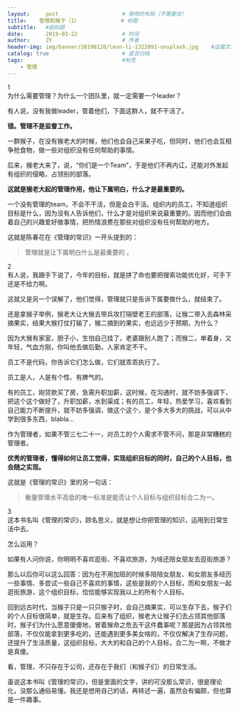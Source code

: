```yaml
---
layout:     post                    # 使用的布局（不需要改）
title:    管理和猴子（1）             # 标题 
subtitle:   #副标题
date:       2019-03-22              # 时间
author:     ZY                      # 作者
header-img: img/banner/20190128/leon-li-1322091-unsplash.jpg    #这篇文章标题背景图片
catalog: true                       # 是否归档
tags:                               #标签
    - 管理
---
```

1  
为什么需要管理？为什么一个团队里，就一定需要一个leader？  

有人说，没有我做leader，管着他们，下面这群人，就不干活了。  

**错。管理不是监督工作。**    

一群猴子，在没有猴老大的时候，他们也会自己采果子吃，但同时，他们也会互相争抢食物，做一些对组织没有任何帮助的事情。  

后来，猴老大来了，说，“你们是一个Team”，于是他们不再内讧，还能对外发起有组织的侵略，占领别的部落。  

**这就是猴老大起的管理作用，他让下属明白，什么才是最重要的。**  

一个没有管理的team，不会不干活，但是会白干活。组织内的员工，不知道组织目标是什么，因为没有人告诉他们，什么才是对组织来说最重要的。因而他们会由着自己的兴趣爱好做事情，把热情浪费在那些对组织没有任何帮助的地方。  

这就是陈春花在《管理的常识》一开头提到的：
> 管理就是让下属明白什么是最重要的 。

2  
有人说，我跟手下说了，今年的目标，就是拼了命也要把搜索功能优化好，可手下还是不给力啊。  

这就又是另一个误解了，他们觉得，管理就只是告诉下属要做什么，就结束了。  

还是拿猴子举例，猴老大让大猴去带兵攻打隔壁老王的部落，让猴二带入去森林采摘果实，结果大猴打仗打输了，猴二摘到的果实，也远远少于预期，为什么？  

因为大猴有家室，胆子小，生怕自己挂了，老婆跟别人跑了；而猴二，单着身，又年轻，气血方刚，你叫他去做后勤，人家肯定不干。  

员工不是代码，你告诉它们怎么做，它们就乖乖执行了。  

员工是人，人是有个性、有脾气的。  

有的员工，刚贷款买了房，急需升职加薪，这时候，在沟通时，就不妨多强调下，把这个这个做好了，升职加薪，水到渠成；有的员工，年轻，热爱学习，喜欢看到自己能力不断提升，就不妨多强调，做这个这个，是个多大多大的挑战，可以从中学到很多东西，blabla...  

作为管理者，如果不管三七二十一，对员工的个人需求不管不问，那是非常糟糕的管理者。  

**优秀的管理者，懂得如何让员工觉得，实现组织目标的同时，自己的个人目标，也会随之实现。**  

这就是《管理的常识》里的另一句话：
> 衡量管理水平高低的唯一标准是能否让个人目标与组织目标合二为一。  

3  
这本书名叫《管理的常识》，顾名思义，就是想让你把管理的知识，运用到日常生活中去。  

怎么运用？  

如果有人问你说，你明明不喜欢逛街、不喜欢旅游，为啥还陪女朋友去逛街旅游？  

那么以后你可以这么回答：因为在不用加班的时候多陪陪女朋友、和女朋友多经历一些事情、多尝试一些自己不喜欢的事情，这些是我的个人目标，而和女朋友一起逛街旅游，这个组织目标，恰恰能够实现我以上的所有个人目标。  

回到远古时代，当猴子只是一只只猴子时，会自己摘果实，可以生存下去，猴子们的个人目标很简单，就是生存。后来有了组织，猴老大让猴子们去占领其他部落时，猴子们为什么愿意傻傻地，冒着猴命之危去干这件蠢事呢？那是因为占领其他部落，不仅仅能拿到更多吃的，还能遇到更多美女啥的，不仅仅解决了生存问题，还提升了生活质量，这组织目标，大大的和自己的个人目标，合二为一啊，不做才是真傻。  

看，管理，不只存在于公司，还存在于我们（和猴子们）的日常生活。  

虽说这本书叫《管理的常识》，但是里面的文字，讲的可没那么常识，很是理论化，没那么通俗易懂。我还是想用自己的话，再转述一遍，虽然会有偏颇，但也算是一件趣事。  
















